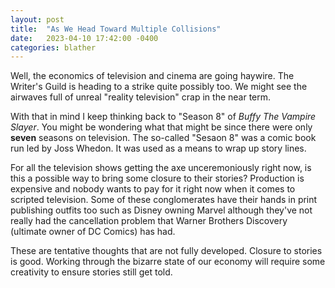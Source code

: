 ```yaml
---
layout: post
title:  "As We Head Toward Multiple Collisions"
date:   2023-04-10 17:42:00 -0400
categories: blather
---
```

Well, the economics of television and cinema are going haywire.  The Writer's Guild is heading to a strike quite possibly too.  We might see the airwaves full of unreal "reality television" crap in the near term.

With that in mind I keep thinking back to "Season 8" of *Buffy The Vampire Slayer*.  You might be wondering what that might be since there were only **seven** seasons on television.  The so-called "Sesaon 8" was a comic book run led by Joss Whedon.  It was used as a means to wrap up story lines.

For all the television shows getting the axe unceremoniously right now, is this a possible way to bring some closure to their stories?  Production is expensive and nobody wants to pay for it right now when it comes to scripted television.  Some of these conglomerates have their hands in print publishing outfits too such as Disney owning Marvel although they've not really had the cancellation problem that Warner Brothers Discovery (ultimate owner of DC Comics) has had.

These are tentative thoughts that are not fully developed.  Closure to stories is good.  Working through the bizarre state of our economy will require some creativity to ensure stories still get told.
